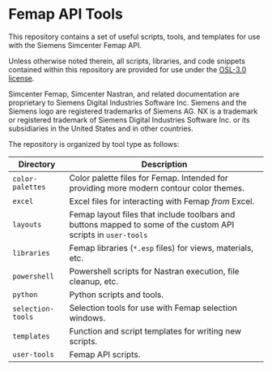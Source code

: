 # Femap API Tools

This repository contains a set of useful scripts, tools, and templates for use with the Siemens Simcenter Femap API.

Unless otherwise noted therein, all scripts, libraries, and code snippets contained within this repository are provided for use under the [OSL-3.0 license](https://opensource.org/license/osl-3-0-php/).

Simcenter Femap, Simcenter Nastran, and related documentation are proprietary to Siemens Digital Industries Software Inc. Siemens and the Siemens logo are registered trademarks of Siemens AG. NX is a trademark or registered trade­mark of Siemens Digital Industries Software Inc. or its subsidiaries in the United States and in other countries.

The repository is organized by tool type as follows:

| Directory         | Description                                                                                                   |
| ----------------- | ------------------------------------------------------------------------------------------------------------- |
| `color-palettes`  | Color palette files for Femap. Intended for providing more modern contour color themes.                       |
| `excel`           | Excel files for interacting with Femap *from* Excel.                                                          |
| `layouts`         | Femap layout files that include toolbars and buttons mapped to some of the custom API scripts in `user-tools` |
| `libraries`       | Femap libraries (`*.esp` files) for views, materials, etc.                                                    |
| `powershell`      | Powershell scripts for Nastran execution, file cleanup, etc.                                                  |
| `python`          | Python scripts and tools.                                                                                     |
| `selection-tools` | Selection tools for use with Femap selection windows.                                                         |
| `templates`       | Function and script templates for writing new scripts.                                                        |
| `user-tools`      | Femap API scripts.                                                                                            |


